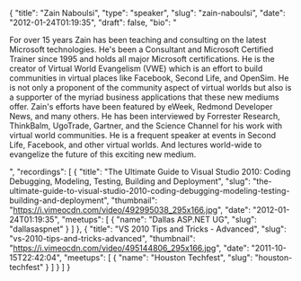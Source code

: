 {
  "title": "Zain Naboulsi",
  "type": "speaker",
  "slug": "zain-naboulsi",
  "date": "2012-01-24T01:19:35",
  "draft": false,
  "bio": "<p>For over 15 years Zain has been teaching and consulting on the latest Microsoft technologies. He's been a Consultant and Microsoft Certified Trainer since 1995 and holds all major Microsoft certifications. He is the creator of Virtual World Evangelism (VWE) which is an effort to build communities in virtual places like Facebook, Second Life, and OpenSim. He is not only a proponent of the community aspect of virtual worlds but also is a supporter of the myriad business applications that these new mediums offer. Zain's efforts have been featured by eWeek, Redmond Developer News, and many others. He has been interviewed by Forrester Research, ThinkBalm, UgoTrade, Gartner, and the Science Channel for his work with virtual world communities. He is a frequent speaker at events in Second Life, Facebook, and other virtual worlds. And lectures world-wide to evangelize the future of this exciting new medium.</p>",
  "recordings": [
    {
      "title": "The Ultimate Guide to Visual Studio 2010: Coding Debugging, Modeling, Testing, Building and Deployment",
      "slug": "the-ultimate-guide-to-visual-studio-2010-coding-debugging-modeling-testing-building-and-deployment",
      "thumbnail": "https://i.vimeocdn.com/video/492995038_295x166.jpg",
      "date": "2012-01-24T01:19:35",
      "meetups": [
        {
          "name": "Dallas ASP.NET UG",
          "slug": "dallasaspnet"
        }
      ]
    },
    {
      "title": "VS 2010 Tips and Tricks - Advanced",
      "slug": "vs-2010-tips-and-tricks-advanced",
      "thumbnail": "https://i.vimeocdn.com/video/495144806_295x166.jpg",
      "date": "2011-10-15T22:42:04",
      "meetups": [
        {
          "name": "Houston Techfest",
          "slug": "houston-techfest"
        }
      ]
    }
  ]
}